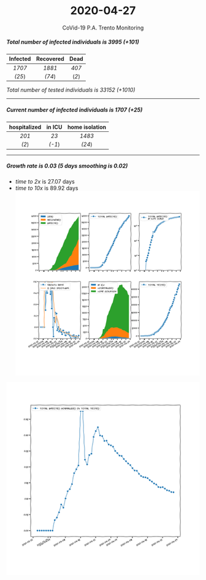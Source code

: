 <div align='center'>

# 2020-04-27
CoVid-19 P.A. Trento Monitoring
</div>

##### Total number of infected individuals is 3995 (+101)
Infected | Recovered | Dead
:---: | :---: | :---:
*1707* | *1881* | *407*
*(25*) | *(74*) | (*2*)

*Total number of tested individuals is 33152 (+1010)*
***
##### Current number of infected individuals is 1707 (+25)
hospitalized | in ICU | home isolation
:---: | :---: | :---:
*201* |*23* |*1483*
*(2*) |*(-1*) |*(24*)
***
##### Growth rate is 0.03 (5 days smoothing is 0.02)
- *time to 2x* is 27.07 days
- *time to 10x* is 89.92 days
![stats][stats]

![infected_normalized][infected_normalized]

[stats]: stats_P.A.Trento.png
[infected_normalized]: infected_normalized_P.A.Trento.png
